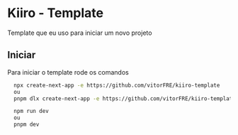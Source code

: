 # Kiiro - Template

Template que eu uso para iniciar um novo projeto

## Iniciar

Para iniciar o template rode os comandos

```bash
  npx create-next-app -e https://github.com/vitorFRE/kiiro-template
  ou
  pnpm dlx create-next-app -e https://github.com/vitorFRE/kiiro-template

  npm run dev
  ou
  pnpm dev
```
